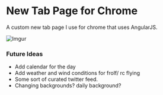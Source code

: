 # New Tab Page for Chrome

A custom new tab page I use for chrome that uses AngularJS.

![Imgur](http://i.imgur.com/FjiixvY.jpg)

### Future Ideas
* Add calendar for the day
* Add weather and wind conditions for frolf/ rc flying
* Some sort of curated twitter feed.
* Changing backgrounds? daily background?
